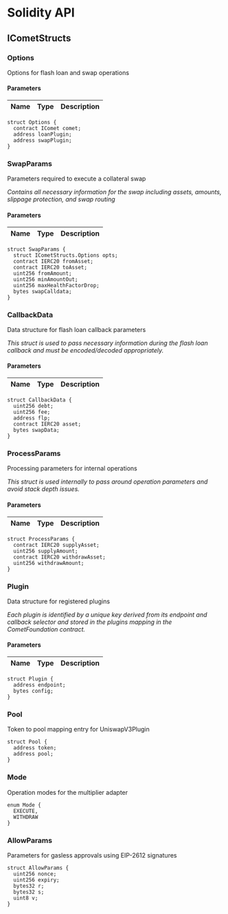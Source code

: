 # Solidity API

## ICometStructs

### Options

Options for flash loan and swap operations

#### Parameters

| Name | Type | Description |
| ---- | ---- | ----------- |

```solidity
struct Options {
  contract IComet comet;
  address loanPlugin;
  address swapPlugin;
}
```

### SwapParams

Parameters required to execute a collateral swap

_Contains all necessary information for the swap including assets, amounts, slippage protection, and swap routing_

#### Parameters

| Name | Type | Description |
| ---- | ---- | ----------- |

```solidity
struct SwapParams {
  struct ICometStructs.Options opts;
  contract IERC20 fromAsset;
  contract IERC20 toAsset;
  uint256 fromAmount;
  uint256 minAmountOut;
  uint256 maxHealthFactorDrop;
  bytes swapCalldata;
}
```

### CallbackData

Data structure for flash loan callback parameters

_This struct is used to pass necessary information during the flash loan callback
and must be encoded/decoded appropriately._

#### Parameters

| Name | Type | Description |
| ---- | ---- | ----------- |

```solidity
struct CallbackData {
  uint256 debt;
  uint256 fee;
  address flp;
  contract IERC20 asset;
  bytes swapData;
}
```

### ProcessParams

Processing parameters for internal operations

_This struct is used internally to pass around operation parameters
and avoid stack depth issues._

#### Parameters

| Name | Type | Description |
| ---- | ---- | ----------- |

```solidity
struct ProcessParams {
  contract IERC20 supplyAsset;
  uint256 supplyAmount;
  contract IERC20 withdrawAsset;
  uint256 withdrawAmount;
}
```

### Plugin

Data structure for registered plugins

_Each plugin is identified by a unique key derived from its endpoint and callback selector
and stored in the plugins mapping in the CometFoundation contract._

#### Parameters

| Name | Type | Description |
| ---- | ---- | ----------- |

```solidity
struct Plugin {
  address endpoint;
  bytes config;
}
```

### Pool

Token to pool mapping entry for UniswapV3Plugin

```solidity
struct Pool {
  address token;
  address pool;
}
```

### Mode

Operation modes for the multiplier adapter

```solidity
enum Mode {
  EXECUTE,
  WITHDRAW
}
```

### AllowParams

Parameters for gasless approvals using EIP-2612 signatures

```solidity
struct AllowParams {
  uint256 nonce;
  uint256 expiry;
  bytes32 r;
  bytes32 s;
  uint8 v;
}
```
